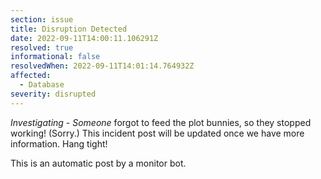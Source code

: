 ```yaml
---
section: issue
title: Disruption Detected
date: 2022-09-11T14:00:11.106291Z
resolved: true
informational: false
resolvedWhen: 2022-09-11T14:01:14.764932Z
affected:
  - Database
severity: disrupted
---
```

*Investigating* - _Someone_ forgot to feed the plot bunnies, so they stopped working! (Sorry.) This incident post will be updated once we have more information. Hang tight!

This is an automatic post by a monitor bot.
        